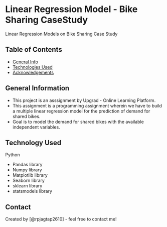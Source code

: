 # Linear Regression Model - Bike Sharing CaseStudy
Linear Regression Models on Bike Sharing Case Study


## Table of Contents
* [General Info](#general-information)
* [Technologies Used](#technologies-used)
* [Acknowledgements](#acknowledgements)

<!-- You can include any other section that is pertinent to your problem -->

## General Information

- This project is an asssignment by Upgrad - Online Learning Platform.
- This assignment is a programming assignment wherein we have to build a multiple linear regression model for the prediction of demand for shared bikes.
- Goal is to model the demand for shared bikes with the available independent variables.

## Technology Used
Python
- Pandas library
- Numpy library
- Matplotlib library
- Seaborn library
- sklearn library
- statsmodels library

## Contact
Created by [@rpjagtap2610] - feel free to contact me!


<!-- Optional -->
<!-- ## License -->
<!-- This project is open source and available under the [... License](). -->

<!-- You don't have to include all sections - just the one's relevant to your project -->
